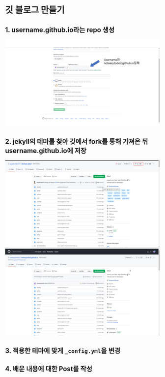# 깃 블로그 만들기

## 1. username.github.io라는 repo 생성 
![repo생성](https://github.com/noteasytodoit/noteasytodoit.github.io/blob/master/%EC%9C%A0%EB%A0%88%EC%B9%B4%EC%9A%A9%20%EC%82%AC%EC%A7%841.png)

## 2. jekyll의 테마를 찾아 깃에서 fork를 통해 가져온 뒤 username.github.io에 저장
![fork](https://github.com/noteasytodoit/noteasytodoit.github.io/blob/master/%EC%9C%A0%EB%A0%88%EC%B9%B4%EC%9A%A9%20%EC%82%AC%EC%A7%842.png)
![github에 저장](https://github.com/noteasytodoit/noteasytodoit.github.io/blob/master/%EC%9C%A0%EB%A0%88%EC%B9%B4%EC%9A%A9%20%EC%82%AC%EC%A7%843.png)
## 3. 적용한 테마에 맞게 `_config.yml`을 변경


## 4. 배운 내용에 대한 Post를 작성
